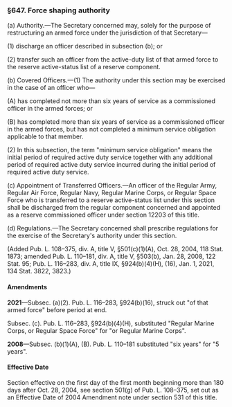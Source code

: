 ### §647. Force shaping authority ###

(a) Authority.—The Secretary concerned may, solely for the purpose of restructuring an armed force under the jurisdiction of that Secretary—

(1) discharge an officer described in subsection (b); or

(2) transfer such an officer from the active-duty list of that armed force to the reserve active-status list of a reserve component.

(b) Covered Officers.—(1) The authority under this section may be exercised in the case of an officer who—

(A) has completed not more than six years of service as a commissioned officer in the armed forces; or

(B) has completed more than six years of service as a commissioned officer in the armed forces, but has not completed a minimum service obligation applicable to that member.

(2) In this subsection, the term "minimum service obligation" means the initial period of required active duty service together with any additional period of required active duty service incurred during the initial period of required active duty service.

(c) Appointment of Transferred Officers.—An officer of the Regular Army, Regular Air Force, Regular Navy, Regular Marine Corps, or Regular Space Force who is transferred to a reserve active-status list under this section shall be discharged from the regular component concerned and appointed as a reserve commissioned officer under section 12203 of this title.

(d) Regulations.—The Secretary concerned shall prescribe regulations for the exercise of the Secretary's authority under this section.

(Added Pub. L. 108–375, div. A, title V, §501(c)(1)(A), Oct. 28, 2004, 118 Stat. 1873; amended Pub. L. 110–181, div. A, title V, §503(b), Jan. 28, 2008, 122 Stat. 95; Pub. L. 116–283, div. A, title IX, §924(b)(4)(H), (16), Jan. 1, 2021, 134 Stat. 3822, 3823.)

#### Amendments ####

**2021**—Subsec. (a)(2). Pub. L. 116–283, §924(b)(16), struck out "of that armed force" before period at end.

Subsec. (c). Pub. L. 116–283, §924(b)(4)(H), substituted "Regular Marine Corps, or Regular Space Force" for "or Regular Marine Corps".

**2008**—Subsec. (b)(1)(A), (B). Pub. L. 110–181 substituted "six years" for "5 years".

#### Effective Date ####

Section effective on the first day of the first month beginning more than 180 days after Oct. 28, 2004, see section 501(g) of Pub. L. 108–375, set out as an Effective Date of 2004 Amendment note under section 531 of this title.